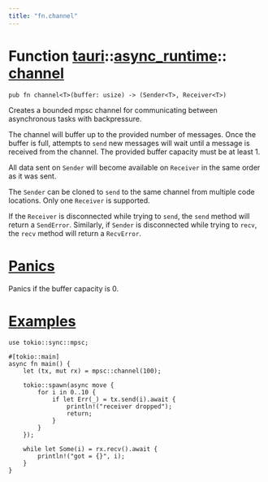 ```yaml
---
title: "fn.channel"
---
```


# Function [tauri](/docs/api/rust/tauri/../index.html)::​[async_runtime](/docs/api/rust/tauri/index.html)::​[channel](/docs/api/rust/tauri/)

    pub fn channel<T>(buffer: usize) -> (Sender<T>, Receiver<T>)

Creates a bounded mpsc channel for communicating between asynchronous tasks with backpressure.

The channel will buffer up to the provided number of messages. Once the buffer is full, attempts to `send` new messages will wait until a message is received from the channel. The provided buffer capacity must be at least 1.

All data sent on `Sender` will become available on `Receiver` in the same order as it was sent.

The `Sender` can be cloned to `send` to the same channel from multiple code locations. Only one `Receiver` is supported.

If the `Receiver` is disconnected while trying to `send`, the `send` method will return a `SendError`. Similarly, if `Sender` is disconnected while trying to `recv`, the `recv` method will return a `RecvError`.

# [Panics](/docs/api/rust/tauri/about:blank#panics)

Panics if the buffer capacity is 0.

# [Examples](/docs/api/rust/tauri/about:blank#examples)

    use tokio::sync::mpsc;

    #[tokio::main]
    async fn main() {
        let (tx, mut rx) = mpsc::channel(100);

        tokio::spawn(async move {
            for i in 0..10 {
                if let Err(_) = tx.send(i).await {
                    println!("receiver dropped");
                    return;
                }
            }
        });

        while let Some(i) = rx.recv().await {
            println!("got = {}", i);
        }
    }
